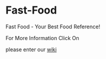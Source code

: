 # Fast-Food
Fast Food - Your Best Food Reference!

For More Information Click On <p>please enter our <a href="https://github.com/MuhammadNe/Fast-Food/wiki">wiki</a></p> 


